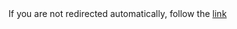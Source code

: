 <!DOCTYPE HTML>
<meta charset="UTF-8">
<meta http-equiv="refresh" content="1; url=../stat/index.html">
<script>
  window.location.href = "../stat/index.html"
</script>
<title>Redirect</title>
If you are not redirected automatically, follow the <a href='../stat/index.html'>link</a>